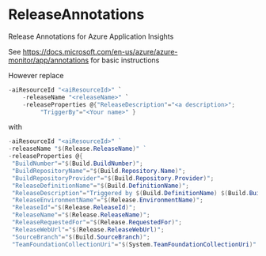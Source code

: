 # ReleaseAnnotations
Release Annotations for Azure Application Insights

See https://docs.microsoft.com/en-us/azure/azure-monitor/app/annotations for basic instructions

However replace 

```powershell
-aiResourceId "<aiResourceId>" `
    -releaseName "<releaseName>" `
    -releaseProperties @{"ReleaseDescription"="<a description>";
         "TriggerBy"="<Your name>" }
 ```
 
 with
 
 ```powershell
 -aiResourceId "<aiResourceId>" `     
 -releaseName "$(Release.ReleaseName)" `     
 -releaseProperties @{
  "BuildNumber"="$(Build.BuildNumber)";
  "BuildRepositoryName"="$(Build.Repository.Name)";
  "BuildRepositoryProvider"="$(Build.Repository.Provider)";
  "ReleaseDefinitionName"="$(Build.DefinitionName)";
  "ReleaseDescription"="Triggered by $(Build.DefinitionName) $(Build.BuildNumber)";
  "ReleaseEnvironmentName"="$(Release.EnvironmentName)";
  "ReleaseId"="$(Release.ReleaseId)";
  "ReleaseName"="$(Release.ReleaseName)";
  "ReleaseRequestedFor"="$(Release.RequestedFor)";
  "ReleaseWebUrl"="$(Release.ReleaseWebUrl)";
  "SourceBranch"="$(Build.SourceBranch)";
  "TeamFoundationCollectionUri"="$(System.TeamFoundationCollectionUri)" }
 ```
